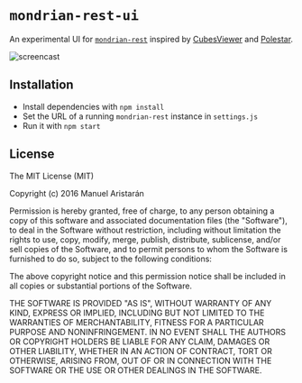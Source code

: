 # `mondrian-rest-ui`

An experimental UI for [`mondrian-rest`](https://github.com/jazzido/mondrian-rest) inspired by [CubesViewer](https://github.com/jjmontesl/cubesviewer) and [Polestar](https://github.com/vega/polestar).

![screencast](https://raw.githubusercontent.com/jazzido/mondrian-rest-ui/master/mondrian-rest.gif)

## Installation

  - Install dependencies with `npm install`
  - Set the URL of a running `mondrian-rest` instance in `settings.js`
  - Run it with `npm start`

## License

The MIT License (MIT)

Copyright (c) 2016 Manuel Aristarán

Permission is hereby granted, free of charge, to any person obtaining a copy of this software and associated documentation files (the "Software"), to deal in the Software without restriction, including without limitation the rights to use, copy, modify, merge, publish, distribute, sublicense, and/or sell copies of the Software, and to permit persons to whom the Software is furnished to do so, subject to the following conditions:

The above copyright notice and this permission notice shall be included in all copies or substantial portions of the Software.

THE SOFTWARE IS PROVIDED "AS IS", WITHOUT WARRANTY OF ANY KIND, EXPRESS OR IMPLIED, INCLUDING BUT NOT LIMITED TO THE WARRANTIES OF MERCHANTABILITY, FITNESS FOR A PARTICULAR PURPOSE AND NONINFRINGEMENT. IN NO EVENT SHALL THE AUTHORS OR COPYRIGHT HOLDERS BE LIABLE FOR ANY CLAIM, DAMAGES OR OTHER LIABILITY, WHETHER IN AN ACTION OF CONTRACT, TORT OR OTHERWISE, ARISING FROM, OUT OF OR IN CONNECTION WITH THE SOFTWARE OR THE USE OR OTHER DEALINGS IN THE SOFTWARE.
